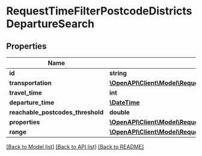 # RequestTimeFilterPostcodeDistrictsDepartureSearch

## Properties
Name | Type | Description | Notes
------------ | ------------- | ------------- | -------------
**id** | **string** |  | 
**transportation** | [**\OpenAPI\Client\Model\RequestTransportation**](RequestTransportation.md) |  | 
**travel_time** | **int** |  | 
**departure_time** | [**\DateTime**](\DateTime.md) |  | 
**reachable_postcodes_threshold** | **double** |  | 
**properties** | [**\OpenAPI\Client\Model\RequestTimeFilterPostcodeDistrictsProperty[]**](RequestTimeFilterPostcodeDistrictsProperty.md) |  | 
**range** | [**\OpenAPI\Client\Model\RequestRangeFull**](RequestRangeFull.md) |  | [optional] 

[[Back to Model list]](../README.md#documentation-for-models) [[Back to API list]](../README.md#documentation-for-api-endpoints) [[Back to README]](../README.md)


